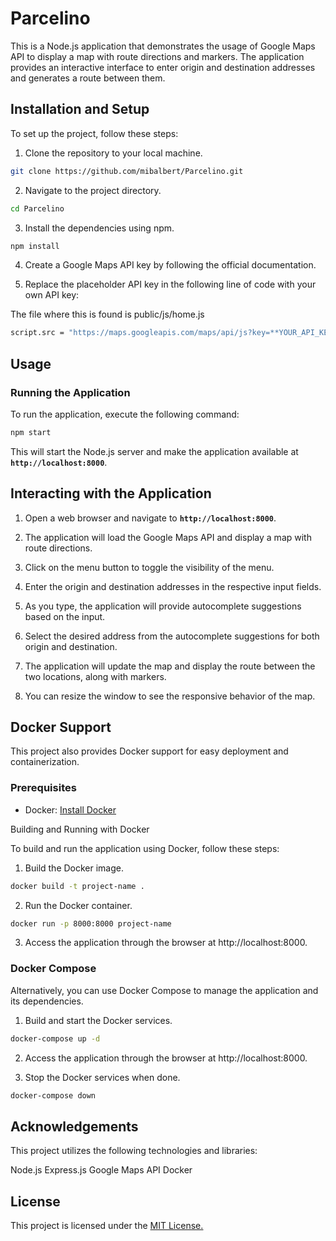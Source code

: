 
# Parcelino
This is a Node.js application that demonstrates the usage of Google Maps API to display a map with route directions and markers. The application provides an interactive interface to enter origin and destination addresses and generates a route between them.

## Installation and Setup
To set up the project, follow these steps:

1. Clone the repository to your local machine.

```bash
git clone https://github.com/mibalbert/Parcelino.git
```

2. Navigate to the project directory.

```bash
cd Parcelino
```

3. Install the dependencies using npm.

```bash
npm install
```

4. Create a Google Maps API key by following the official documentation.

5. Replace the placeholder API key in the following line of code with your own API key:

The file where this is found is public/js/home.js

```bash
script.src = "https://maps.googleapis.com/maps/api/js?key=**YOUR_API_KEY**&libraries=places,geometry&callback=initMap";
```

## Usage
### Running the Application
To run the application, execute the following command:

```bash
npm start
```

This will start the Node.js server and make the application available at **`http://localhost:8000`**.

## Interacting with the Application

1. Open a web browser and navigate to **`http://localhost:8000`**.

2. The application will load the Google Maps API and display a map with route directions.

3. Click on the menu button to toggle the visibility of the menu.

4. Enter the origin and destination addresses in the respective input fields.

5. As you type, the application will provide autocomplete suggestions based on the input.

6. Select the desired address from the autocomplete suggestions for both origin and destination.

7. The application will update the map and display the route between the two locations, along with markers.

8. You can resize the window to see the responsive behavior of the map.

## Docker Support

This project also provides Docker support for easy deployment and containerization.

### Prerequisites

- Docker: <ins>Install Docker<ins>

Building and Running with Docker

To build and run the application using Docker, follow these steps:

1. Build the Docker image.

```bash
docker build -t project-name .
```

2. Run the Docker container.

```bash
docker run -p 8000:8000 project-name
```

3. Access the application through the browser at http://localhost:8000.

### Docker Compose

Alternatively, you can use Docker Compose to manage the application and its dependencies.

1. Build and start the Docker services.

```bash
docker-compose up -d
```

2. Access the application through the browser at http://localhost:8000.

3. Stop the Docker services when done.

```bash
docker-compose down
```

## Acknowledgements
This project utilizes the following technologies and libraries:

Node.js
Express.js
Google Maps API
Docker


## License
This project is licensed under the <ins>MIT License<ins>.